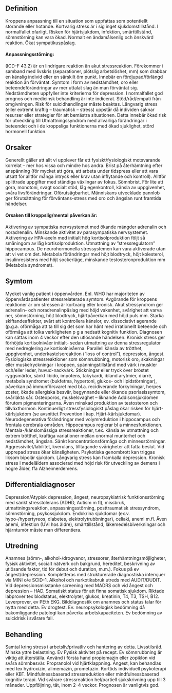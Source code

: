 ## Definition

Kroppens anpassning till en situation som uppfattas som potentiellt störande eller hotande.
Kortvarig stress är i sig inget sjukdomstillstånd. I normalfallet ofarligt. Risken för hjärtsjukdom, infektion, smärttillstånd, sömnstörning kan vara ökad. Normalt en ändamålsenlig och önskvärd reaktion. Ökat sympatikuspåslag.

#### Anpassningsstörning:

(ICD-F 43.2) är en lindrigare reaktion än akut stressreaktion. Förekommer i samband med livskris (separationer, plötslig arbetslöshet, mm) som drabbar en känslig individ eller en särskilt öm punkt. Innebär en fördjupad/förlängd reaktion än förväntat. Symtom i form av nedstämdhet, oro eller beteendeförändringar av mer uttalat slag än man förväntat sig. Nedstämdheten uppfyller inte kriterierna för depression. I normalfallet god prognos och medicinsk behandling är inte indicerat. Stöd/råd/empati från omgivningen. Risk för suicidhandlingar måste beaktas.
Långvarig stress (eller extremt kraftig – traumatisk – stress) uppstår då individen saknar resurser eller strategier för att bemästra situationen. Detta innebär ökad risk för utveckling till Utmattningssyndrom med allvarliga förändringar i beteendet och i de kroppsliga funktionerna med ökad sjuklighet, störd hormonell funktion.

## Orsaker

Generellt gäller att allt vi upplever får ett fysiskt/fysiologiskt motsvarande korrelat – mer hos vissa och mindre hos andra.
Brist på återhämtning efter anspänning (för mycket att göra, att arbeta under tidspress eller att vara utsatt för alltför många intryck eller krav utan inflytande och kontroll). Alltför splittrade uppgifter med ständiga växlingar av fokus. Sömnbrist.
För lite att göra, monotoni, svagt socialt stöd, låg egenkontroll, känsla av uppgivenhet, svåra livsförändringar. Oförutsägbarhet. Människans utvecklade pannlob ger förutsättning för förväntans-stress med oro och ängslan runt framtida händelser.

#### Orsaken till kroppslig/mental påverkan är:

Aktivering av sympatiska nervsystemet med ökande mängder adrenalin och noradrenalin.
Minskande aktivitet av parasympatiska nervsystemet.
Aktivering av HPA-axeln med initialt hög kortisolproduktion följt så småningom av låg kortisolproduktion. Utmattning av ”stressregulatorn” hippocampus. De neurohormonella stressystemen kan vara aktiverade utan att vi vet om det.
Metabola förändringar med höjt blodtryck, höjt kolesterol, insulinresistens med höjt sockerläge, minskande testosteronproduktion mm (Metabola syndromet).

## Symtom

Mycket vanlig patient i öppenvården. Enl. WHO har majoriteten av öppenvårdspatienter stressrelaterade symtom.
Avgörande för kroppens reaktioner är om stressen är kortvarig eller kronisk.
Akut stressyndrom ger adrenalin- och noradrenalinpåslag med höjd vakenhet, svårighet att varva ner, sömnstörning, höjt blodtryck, hjärtpåverkan med höjd puls mm. Starka skiftandeaffekter, svårt att kontrollera känslor, ev. dissociativt agerande (p.g.a. oförmåga att ta till sig det som har hänt med irrationellt beteende och oförmåga att tolka verkligheten p g a nedsatt kognitiv funktion. Diagnosen kan sättas inom 4 veckor efter den utlösande händelsen.
Kronisk stress ger förhöjda kortisolnivåer initialt- sedan utmattning av denna stressregulator med nedreglering av kortisolnivåerna. Parallell känsla av trötthet, uppgivenhet, underkastelsereaktion (”loss of control”), depression, ångest.
Fysiologiska stressreaktioner som sömnrubbning, motorisk oro, skakningar eller muskelryckningar i kroppen, spänningstillstånd med värk i muskler och/eller leder, huvud-nackvärk. Stickningar eller tryck över bröstet ryggsmärtor, sänkt libido, impotens, takykardi, ibland arytmier, diarré, metabola syndromet (bukfetma, hypertoni, glukos- och lipidstörningar), påverkan på immunförsvaret med bl.a. recidiverande förkylningar, herpes zoster, ökade allergiska besvär, begynnande eller ökande psoriasissymtom, svårläkta sår. Osteoporos, muskelsvaghet – liknande Addisonsjukdomen förutom pigmenteringarna. Även minskad produktion av testosteron och tillväxthormon.
Kontinuerligt stressfysiologiskt påslag ökar risken för hjärt-kärlsjukdom (se avsnittet Prevention i kap. Hjärt-kärlsjukdomar). Neurodegenerativa förändringar med volymreduktion i hippocampus och frontala cerebrala områden. Hippocampus reglerar bl a minnesfunktionen.
Mentala-/känslomässiga stressreaktioner, t.ex. känsla av utmattning och extrem trötthet, kraftiga variationer mellan onormal munterhet och nedstämdhet, ängslan.
Sänkt koncentrationsförmåga och minnesstörningar. Aggressivitet/labilitet, kverulans, tilltagande svårigheter att fatta beslut. Vid upprepad stress ökar känsligheten. Psykotiska genombrott kan triggas liksom bipolär sjukdom. Långvarig stress kan framkalla depression. Kronisk stress i medelåldern associerad med höjd risk för utveckling av demens i högre ålder, ffa Alzheimerdemens.

## Differentialdiagnoser

Depression/Atypisk depression, ångest, neuropsykiatrisk funktionsstörning med sänkt stresstolerans (ADHD, Autism m fl), missbruk, utmattningsreaktion, anpassningsstörning, posttraumatisk stressyndrom, sömnstörning, psykossjukdom.
Endokrina sjukdomar (ex.v. hypo-/hypertyreos, diabetes, elektrolytrubbningar), celiaki, anemi m.fl.
Även anemi, infektion (UVI hos äldre), smärttillstånd, läkemedelsbiverkningar och hjärntumör måste man differentiera.

## Utredning

Anamnes (sömn-, alkohol-/drogvanor, stressorer, återhämtningsmöjligheter, fysisk aktivitet, socialt nätverk och bakgrund, hereditet, beskrivning av utlösande faktor, tid för debut och duration, m.m.). Fokus på ev ångest/depression. Kompletteras med strukturerade diagnostiska intervjuer via MINI o/e SCID-1. Alkohol och narkotikabruk utreds med AUDIT/DUDIT. Vid depressionsmisstanke screening med MADRS och vid ångest och depression – HAD.
Somatiskt status för att finna somatisk sjukdom. Riktade labprover tex blodstatus, elektrolyter, glukos, kreatinin, T4, T3, TSH, B12. Leverprover, ev PEth EKG. Bilddiagnostik om anamnes och status talar för nytta med detta. Ev drogtest.
Ev. neuropsykologisk bedömning då bakomliggande patologi kan påverka arbetskapaciteten. Ev bedömning av suicidrisk i svårare fall.

## Behandling

Samtal kring stress i arbetsliv/privatliv och hantering av detta. Livsstilsråd. Minska yttre belastning. Ev Fysisk aktivitet på recept. Ev sömnrubbning är viktig att återställa. Använd i första hand propiomazin eller zopiklon vid svåra sömnbesvär. Propranolol vid hjärtklappning. Ångest, kan behandlas med tex hydroxizin, alimemazin, prometazin. Korttids individuell psykoterapi eller KBT. Mindfulnessbaserad stressreduktion eller mindfulnessbaserad kognitiv terapi. Vid svårare stressreaktion hel/partiell sjukskrivning upp till 3 månader.
Uppföljning, tät, inom 2–4 veckor.
Prognosen är vanligtvis god.


